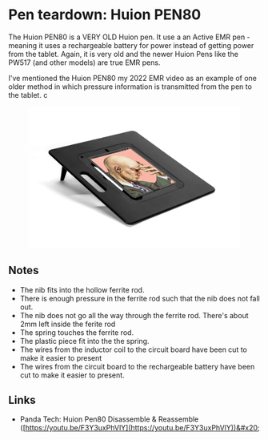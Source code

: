 # Pen teardown: Huion PEN80

The Huion PEN80 is a VERY OLD Huion pen. It use a an Active EMR pen - meaning it uses a rechargeable battery for power instead of getting power from the tablet. Again, it is very old and the newer Huion Pens like the PW517 (and other models) are true EMR pens.

I've mentioned the Huion PEN80 my 2022 EMR video as an example of one older method in which pressure information is transmitted from the pen to the tablet. c

<figure><img src="../../.gitbook/assets/image (281).png" alt=""><figcaption></figcaption></figure>

## Notes

* The nib fits into the hollow ferrite rod.&#x20;
* There is enough pressure in the ferrite rod such that the nib does not fall out.
* The nib does not go all the way through the ferrite rod. There's about 2mm left inside the ferite rod&#x20;
* The spring touches the ferrite rod.
* The plastic piece fit into the the spring.
* The wires from the inductor coil to the circuit board have been cut to make it easier to present
* The wires from the circuit board to the rechargeable battery have been cut to make it easier to present.



## Links

* Panda Tech: Huion Pen80 Disassemble & Reassemble ([https://youtu.be/F3Y3uxPhVlY](https://youtu.be/F3Y3uxPhVlY))&#x20;



